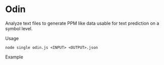 # Odin 

Analyze text files to generate PPM like data usable for text prediction on a symbol  level.   

Usage
```
node single odin.js <INPUT> <OUTPUT>.json
```

Example

